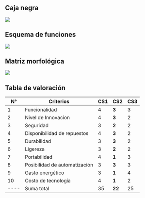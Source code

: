 ## Caja negra

<image src ="https://github.com/1502Pam/Project/blob/main/Im%C3%A1genes/caja_negra.jpeg"> 


## Esquema de funciones

<image src ="https://github.com/1502Pam/Project/blob/main/Im%C3%A1genes/esquema_funciones.jpeg"> 


## Matriz morfológica 

<image src ="https://github.com/1502Pam/Project/blob/main/Im%C3%A1genes/matriz_2.png">

## Tabla de valoración

| N° | Criterios | CS1 | CS2 | CS3 |
|-----------|------------|-----------|-----------|-----------|
| 1 |Funcionalidad|4|**3**|3|
| 2 |Nivel de Innovacion|4|**3**|2|
| 3 |Seguridad|3|**2**|2|
| 4 |Disponibilidad de repuestos|4|**3**|2|
| 5 |Durabilidad|3|**3**|2|
| 6 |Ligereza|3|**2**|2|
| 7 |Portabilidad|4|**1**|3|
| 8 |Posibilidad de automatización|3|**3**|3|
| 9 |Gasto energético|3|**1**|4|
| 10 |Costo de tecnología|4|**1**|2|
|----|Suma total| 35 | **22** | 25 |



